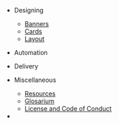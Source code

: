* Designing
  * [Banners](gfx/banners.md)
  * [Cards](gfx/cards.md)
  * [Layout](gfx/layouts.md)

* Automation
  
* Delivery

* Miscellaneous
  * [Resources](resources.md)
  * [Glosarium](glosarium.md)
  * [License and Code of Conduct](site-license.md)
* <div id="mb-footer"></div>